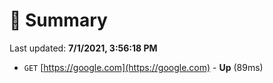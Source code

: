 # 📖 Summary
Last updated: **7/1/2021, 3:56:18 PM**

- `GET` [https://google.com](https://google.com) - **Up** (89ms)
